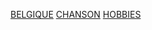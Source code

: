 [BELGIQUE](https://github.com/AxelRenardPOEI/RENARD-Notation/blob/master/Pays/BELGIQUE.md)
[CHANSON](https://github.com/AxelRenardPOEI/RENARD-Notation/blob/master/Chanson.md)
[HOBBIES](https://github.com/AxelRenardPOEI/RENARD-Notation/blob/master/Hobbies.md)